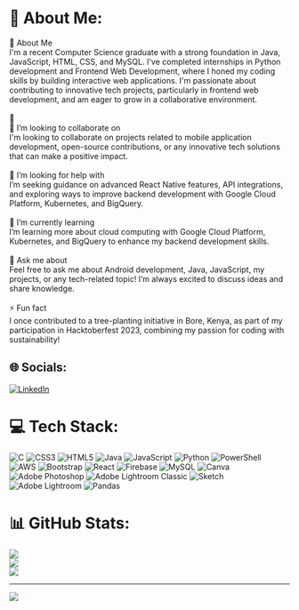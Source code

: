 # 💫 About Me:
💫 About Me<br>I'm a recent Computer Science graduate with a strong foundation in Java, JavaScript, HTML, CSS, and MySQL. I've completed internships in Python development and Frontend Web Development, where I honed my coding skills by building interactive web applications. I'm passionate about contributing to innovative tech projects, particularly in frontend web development, and am eager to grow in a collaborative environment.<br><br>🔭 <br>👯 I’m looking to collaborate on<br>I'm looking to collaborate on projects related to mobile application development, open-source contributions, or any innovative tech solutions that can make a positive impact.<br><br>🤝 I’m looking for help with<br>I’m seeking guidance on advanced React Native features, API integrations, and exploring ways to improve backend development with Google Cloud Platform, Kubernetes, and BigQuery.<br><br>🌱 I’m currently learning<br>I’m learning more about cloud computing with Google Cloud Platform, Kubernetes, and BigQuery to enhance my backend development skills.<br><br>💬 Ask me about<br>Feel free to ask me about Android development, Java, JavaScript, my projects, or any tech-related topic! I’m always excited to discuss ideas and share knowledge.<br><br>⚡ Fun fact<br>I once contributed to a tree-planting initiative in Bore, Kenya, as part of my participation in Hacktoberfest 2023, combining my passion for coding with sustainability!


## 🌐 Socials:
[![LinkedIn](https://img.shields.io/badge/LinkedIn-%230077B5.svg?logo=linkedin&logoColor=white)](https://linkedin.com/in/akshay-mangavkar) 

# 💻 Tech Stack:
![C](https://img.shields.io/badge/c-%2300599C.svg?style=for-the-badge&logo=c&logoColor=white) ![CSS3](https://img.shields.io/badge/css3-%231572B6.svg?style=for-the-badge&logo=css3&logoColor=white) ![HTML5](https://img.shields.io/badge/html5-%23E34F26.svg?style=for-the-badge&logo=html5&logoColor=white) ![Java](https://img.shields.io/badge/java-%23ED8B00.svg?style=for-the-badge&logo=openjdk&logoColor=white) ![JavaScript](https://img.shields.io/badge/javascript-%23323330.svg?style=for-the-badge&logo=javascript&logoColor=%23F7DF1E) ![Python](https://img.shields.io/badge/python-3670A0?style=for-the-badge&logo=python&logoColor=ffdd54) ![PowerShell](https://img.shields.io/badge/PowerShell-%235391FE.svg?style=for-the-badge&logo=powershell&logoColor=white) ![AWS](https://img.shields.io/badge/AWS-%23FF9900.svg?style=for-the-badge&logo=amazon-aws&logoColor=white) ![Bootstrap](https://img.shields.io/badge/bootstrap-%238511FA.svg?style=for-the-badge&logo=bootstrap&logoColor=white) ![React](https://img.shields.io/badge/react-%2320232a.svg?style=for-the-badge&logo=react&logoColor=%2361DAFB) ![Firebase](https://img.shields.io/badge/firebase-a08021?style=for-the-badge&logo=firebase&logoColor=ffcd34) ![MySQL](https://img.shields.io/badge/mysql-4479A1.svg?style=for-the-badge&logo=mysql&logoColor=white) ![Canva](https://img.shields.io/badge/Canva-%2300C4CC.svg?style=for-the-badge&logo=Canva&logoColor=white) ![Adobe Photoshop](https://img.shields.io/badge/adobe%20photoshop-%2331A8FF.svg?style=for-the-badge&logo=adobe%20photoshop&logoColor=white) ![Adobe Lightroom Classic](https://img.shields.io/badge/Adobe%20Lightroom%20Classic-31A8FF.svg?style=for-the-badge&logo=Adobe%20Lightroom%20Classic&logoColor=white) ![Sketch](https://img.shields.io/badge/Sketch-FFB387?style=for-the-badge&logo=sketch&logoColor=black) ![Adobe Lightroom](https://img.shields.io/badge/Adobe%20Lightroom-31A8FF.svg?style=for-the-badge&logo=Adobe%20Lightroom&logoColor=white) ![Pandas](https://img.shields.io/badge/pandas-%23150458.svg?style=for-the-badge&logo=pandas&logoColor=white)
# 📊 GitHub Stats:
![](https://github-readme-stats.vercel.app/api?username=AkshayMangavkar&theme=dark&hide_border=false&include_all_commits=false&count_private=false)<br/>
![](https://github-readme-streak-stats.herokuapp.com/?user=AkshayMangavkar&theme=dark&hide_border=false)<br/>
![](https://github-readme-stats.vercel.app/api/top-langs/?username=AkshayMangavkar&theme=dark&hide_border=false&include_all_commits=false&count_private=false&layout=compact)

---
[![](https://visitcount.itsvg.in/api?id=AkshayMangavkar&icon=0&color=0)](https://visitcount.itsvg.in)

<!-- Proudly created with GPRM ( https://gprm.itsvg.in ) -->
